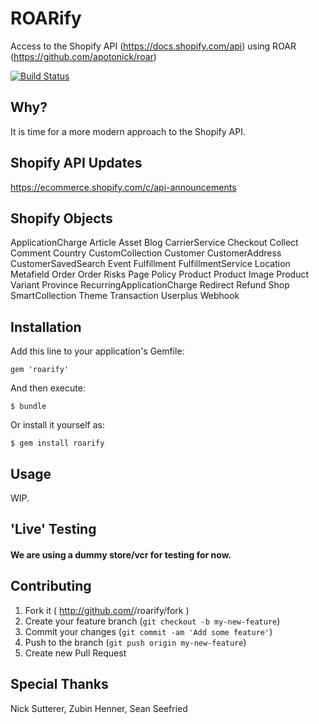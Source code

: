 # ROARify

Access to the Shopify API (https://docs.shopify.com/api) using ROAR (https://github.com/apotonick/roar)

[![Build Status](https://travis-ci.org/fighella/roarify.svg?branch=master)](https://travis-ci.org/fighella/roarify)

## Why?

It is time for a more modern approach to the Shopify API.

## Shopify API Updates

https://ecommerce.shopify.com/c/api-announcements

## Shopify Objects

ApplicationCharge
Article
Asset
Blog
CarrierService
Checkout
Collect
Comment
Country
CustomCollection
Customer
CustomerAddress
CustomerSavedSearch
Event
Fulfillment
FulfillmentService
Location
Metafield
Order
Order Risks
Page
Policy
Product
Product Image
Product Variant
Province
RecurringApplicationCharge
Redirect
Refund
Shop
SmartCollection
Theme
Transaction
Userplus
Webhook

## Installation

Add this line to your application's Gemfile:

    gem 'roarify'

And then execute:

    $ bundle

Or install it yourself as:

    $ gem install roarify

## Usage

WIP.

## 'Live' Testing

#### We are using a dummy store/vcr for testing for now.


## Contributing

1. Fork it ( http://github.com/<my-github-username>/roarify/fork )
2. Create your feature branch (`git checkout -b my-new-feature`)
3. Commit your changes (`git commit -am 'Add some feature'`)
4. Push to the branch (`git push origin my-new-feature`)
5. Create new Pull Request

## Special Thanks

Nick Sutterer, Zubin Henner, Sean Seefried
